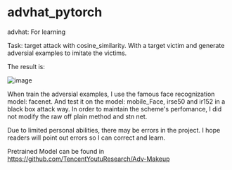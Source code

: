 # advhat_pytorch
advhat: For learning

Task: target attack with cosine_similarity. With a target victim and generate adversial examples to imitate the victims.

The result is:

![image](https://github.com/YinDFY/advhat_pytorch/assets/127073326/7539f96f-c1da-454d-b7b1-d00f25de3182)

When train the adversial examples, I use the famous face recognization model: facenet. And test it on the model: mobile_Face, irse50 and ir152 in a black box attack way.
In order to maintain the scheme's perfomance, I did not modify the raw off plain method and stn net.

Due to limited personal abilities, there may be errors in the project. I hope readers will point out errors so I can correct and learn.

Pretrained Model can be found in https://github.com/TencentYoutuResearch/Adv-Makeup

